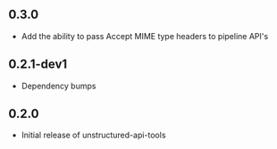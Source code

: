 ## 0.3.0

* Add the ability to pass Accept MIME type headers to pipeline API's

## 0.2.1-dev1

* Dependency bumps

## 0.2.0

* Initial release of unstructured-api-tools
